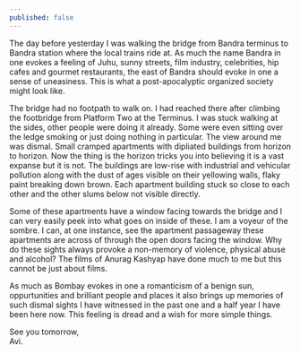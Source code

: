 ```yaml
---
published: false
---
```

The day before yesterday I was walking the bridge from Bandra terminus to Bandra station where the local trains ride at. As much the name Bandra in one evokes a feeling of Juhu, sunny streets, film industry, celebrities, hip cafes and gourmet restaurants, the east of Bandra should evoke in one a sense of uneasiness. This is what a post-apocalyptic organized society might look like.

The bridge had no footpath to walk on. I had reached there after climbing the footbridge from Platform Two at the Terminus. I was stuck walking at the sides, other people were doing it already. Some were even sitting over the ledge smoking or just doing nothing in particular. The view around me was dismal. Small cramped apartments with dipliated buildings from horizon to horizon. Now the thing is the horizon tricks you into believing it is a vast expanse but it is not. The buildings are low-rise with industrial and vehicular pollution along with the dust of ages visible on their yellowing walls, flaky paint breaking down brown. Each apartment building stuck so close to each other and the other slums below not visible directly.

Some of these apartments have a window facing towards the bridge and I can very easily peek into what goes on inside of these. I am a voyeur of the sombre. I can, at one instance, see the apartment passageway these apartments are across of through the open doors facing the window. Why do these sights always provoke a non-memory of violence, physical abuse and alcohol? The films of Anurag Kashyap have done much to me but this cannot be just about films.

As much as Bombay evokes in one a romanticism of a benign sun, oppurtunities and brilliant people and places it also brings up memories of such dismal sights I have witnessed in the past one and a half year I have been here now. This feeling is dread and a wish for more simple things.

See you tomorrow,  
Avi.